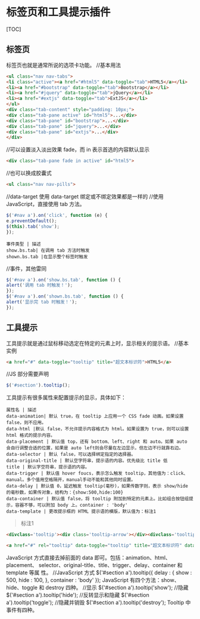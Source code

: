 # 标签页和工具提示插件
[TOC]

## 标签页
标签页也就是通常所说的选项卡功能。
//基本用法
```html
<ul class="nav nav-tabs">
<li class="active"><a href="#html5" data-toggle="tab">HTML5</a></li>
<li><a href="#bootstrap" data-toggle="tab">Bootstrap</a></li>
<li><a href="#jquery" data-toggle="tab">jQuery</a></li>
<li><a href="#extjs" data-toggle="tab">ExtJS</a></li>
</ul>
<div class="tab-content" style="padding: 10px;">
<div class="tab-pane active" id="html5">...</div>
<div class="tab-pane" id="bootstrap">...</div>
<div class="tab-pane" id="jquery">...</div>
<div class="tab-pane" id="extjs">...</div>
</div>
```
//可以设置淡入淡出效果 fade，而 in 表示首选的内容默认显示
```html
<div class="tab-pane fade in active" id="html5">
```
//也可以换成胶囊式
```html
<ul class="nav nav-pills">
```
//data-target
使用 data-target 绑定或不绑定效果都是一样的
//使用 JavaScript，直接使用 tab 方法。
```javascript
$('#nav a').on('click', function (e) {
e.preventDefault();
$(this).tab('show');
});
```

```table
事件类型 | 描述
show.bs.tab| 在调用 tab 方法时触发
shown.bs.tab |在显示整个标签时触发
```
//事件，其他雷同
```javascript
$('#nav a').on('show.bs.tab', function () {
alert('调用 tab 时触发！');
});
$('#nav a').on('shown.bs.tab', function () {
alert('显示完 tab 时触发！');
});
```

## 工具提示
工具提示就是通过鼠标移动选定在特定的元素上时，显示相关的提示语。
//基本实例
```html
<a href="#" data-toggle="tooltip" title="超文本标识符">HTML5</a>
```
//JS 部分需要声明
```javascript
$('#section').tooltip();
```
工具提示有很多属性来配置提示的显示，具体如下：
```table
属性名 | 描述
data-animation| 默认 true，在 tooltip 上应用一个 CSS fade 动画。如果设置 false，则不应用。
data-html |默认 false，不允许提示内容格式为 html。如果设置为 true，则可以设置 html 格式的提示内容。
data-placement | 默认值 top，还有 bottom、left、right 和 auto。如果 auto 会自行调整合适的位置，如果是 auto left则会尽量在左边显示，但左边不行就靠右边。
data-selector | 默认 false，可以选择绑定指定的选择器。
data-original-title | 默认空字符串，提示语的内容。优先级比 title 低
title | 默认字空符串，提示语的内容。
data-trigger | 默认值 hover foucs，表示怎么触发 tooltip，其他值为：click、manual。多个值用空格隔开，manual手动不能和其他同时设置。
data-delay | 默认值 0，延迟触发 tooltip(毫秒)，如果传数字则，表示 show/hide 的毫秒数，如果传对象，结构为：{show:500,hide:100}
data-container | 默认值 false，将 tooltip 附加到特定的元素上。比如组合按钮组提示，容器不够，可以附加 body 上。container : 'body'
data-template | 更改提示框的 HTML 提示语的模版，默认值为：标注1
```
> 标注1


```html
<divclass='tooltip'><div class='tooltip-arrow'></div><divclass='tooltip-inner'></div></div>
```
```html
<a href="#" rel="tooltip" data-toggle="tooltip" title="超文本标识符" data-animation="false" data-html="true" data-placement="auto" data-selector="a[rel=tooltip]" data-trigger="click" data-delay="500" data-template="<b>123<b>" >HTML5</a>
```
JavaScript 方式直接去掉前面的 data 即可。包括：animation、html、placement、
selector、original-title、title、trigger、delay、container 和 template 等属
性。
//JavaScript 方式
$('#section a').tooltip({
delay : {
show : 500,
hide : 100,
},
container : 'body'
});
JavaScript 有四个方法：show、hide、toggle 和 destroy 四种。
//显示
$('#section a').tooltip('show');
//隐藏
$('#section a').tooltip('hide');
//反转显示和隐藏
$('#section a').tooltip('toggle');
//隐藏并销毁
$('#section a').tooltip('destroy');
Tooltip 中事件有四种。


